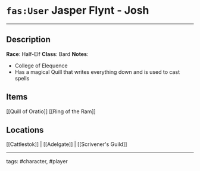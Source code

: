 # `fas:User` Jasper Flynt  - **Josh**
---

## Description
**Race**: Half-Elf
**Class**: Bard
**Notes**: 
- College of Elequence
- Has a magical Quill that writes everything down and is used to cast spells

## Items
[[Quill of Oratio]]
[[Ring of the Ram]]

## Locations
[[Cattlestok]] | [[Adelgate]] | [[Scrivener's Guild]]

---
tags: #character, #player